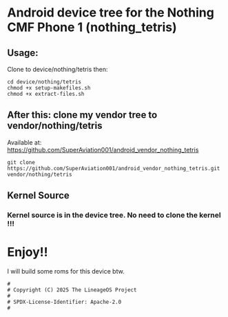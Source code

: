 # Android device tree for the Nothing CMF Phone 1 (nothing_tetris) 
## Usage:
Clone to device/nothing/tetris
then:

```
cd device/nothing/tetris
chmod +x setup-makefiles.sh
chmod +x extract-files.sh

```
## After this: clone my vendor tree to vendor/nothing/tetris
Available at: https://github.com/SuperAviation001/android_vendor_nothing_tetris

```
git clone https://github.com/SuperAviation001/android_vendor_nothing_tetris.git vendor/nothing/tetris
```

## Kernel Source
### Kernel source is in the device tree. No need to clone the kernel !!!

# Enjoy!!
I will build some roms for this device btw.
```
#
# Copyright (C) 2025 The LineageOS Project
#
# SPDX-License-Identifier: Apache-2.0
#
```
